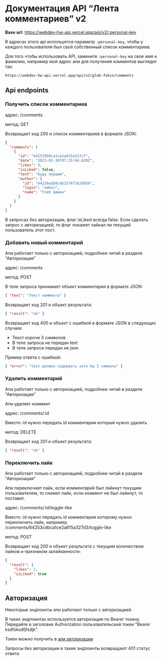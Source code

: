 # Документация API “Лента комментариев” v2

**Base url:** https://webdev-hw-api.vercel.app/api/v2/:personal-key

В адресах этого api испольуется параметр `:personal-key`, чтобы у каждого пользователя был свой собственный список комментариев.

Для того чтобы использовать API, замените `:personal-key` на свое имя и фамилию, например мой адрес апи для получения комментов выглядит так:

```
https://webdev-hw-api.vercel.app/api/v2/gleb-fokin/comments
```

## Api endpoints

### Получить список комментариев

адрес: /comments

метод: GET

Возвращает код 200 и список комментариев в формате JSON:

```json
{
  "comments": [
    {
      "id": "64253950ca1ce2a815a327cf",
      "date": "2023-03-30T07:25:04.020Z",
      "likes": 0,
      "isLiked": false,
      "text": "Буду первым",
      "author": {
        "id": "64226edb0cdb1574f162d950",
        "login": "admin",
        "name": "Глеб Админ"
      }
    }
  ]
}
```

В запросах без авторизации, флаг isLiked всегда false. Если сделать запрос с авторизацией, то флаг покажет лайкал ли текущий пользователь этот пост.

### Добавить новый комментарий

Апи работает только с авторизацией, подробнее читай в разделе "Авторизация"

адрес: /comments

метод: POST

В теле запроса принимает объект комментария в формате JSON:

```json
{ "text": "Текст коммента" }
```

Возвращает код 201 и объект результата:

```json
{ "result": "ok" }
```

Возвращает код 400 и объект с ошибкой в формате JSON в следующих случаях

- Текст короче 3 символов
- В теле запроса не передан text
- В теле запроса передан не json

Пример ответа с ошибкой:

```json
{ "error": "text должен содержать хотя бы 3 символа" }
```

### Удалить комментарий

Апи работает только с авторизацией, подробнее читай в разделе "Авторизация"

Апи удаляет коммент

адрес: /comments/:id

Вместо :id нужно передать id комментария который нужно удалить

метод: DELETE

Возвращает код 201 и объект результата:

```json
{ "result": "ok" }
```

### Переключить лайк

Апи работает только с авторизацией, подробнее читай в разделе "Авторизация"

Апи переключает лайк, если комментарий был лайкнут текущим пользователем, то снимет лайк, если коммент не был лайкнут, то поставит.

адрес: /comments/:id/toggle-like

Вместо :id нужно передать id комментария которому нужно переключить лайк, например /comments/64253cdbca1ce2a815a327d3/toggle-like

метод: POST

Возвращает код 200 и объект результата c текущим количеством лайков и признаком залайканности:

```json
{
  "result": {
    "likes": 2,
    "isLiked": true
  }
}
```

## Авторизация

Некоторые эндпоинты апи работают только с авторизацией.

В таких эндпоинтах используется авторизация по Bearer токену.
Передайте в заголовке Authorization пользовательский токен "Bearer ksdfsksdfjfsdjk".

Токен можно получить в [апи авторизации](../../../user/README.md)

Запросы без авторизации в такие эндпоинты возвращают 401 статус ответа
